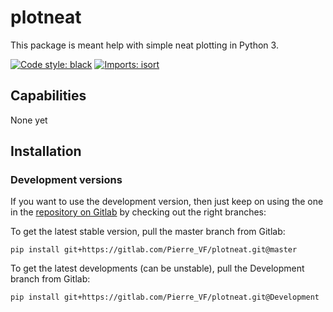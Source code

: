 # plotneat

This package is meant help with simple neat plotting in Python 3.

[![Code style: black](https://img.shields.io/badge/code%20style-black-000000.svg)](https://github.com/psf/black)
[![Imports: isort](https://img.shields.io/badge/%20imports-isort-%231674b1?style=flat&labelColor=ef8336)](https://pycqa.github.io/isort/)

## Capabilities

None yet

## Installation

### Development versions
If you want to use the development version, then just keep on using the one in the [repository on Gitlab](https://gitlab.com/Pierre_VF/plotneat) by checking out the right branches:

To get the latest stable version, pull the master branch from Gitlab:
~~~ 
pip install git+https://gitlab.com/Pierre_VF/plotneat.git@master
~~~ 

To get the latest developments (can be unstable), pull the Development branch from Gitlab:
~~~ 
pip install git+https://gitlab.com/Pierre_VF/plotneat.git@Development
~~~ 
